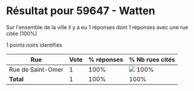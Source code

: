 # Résultat pour 59647 - Watten

Sur l'ensemble de la ville il y a eu 1 réponses dont 1 réponses avec une rue citée (100%)

1 points noirs identifiés

| Rue | Vote | % réponses | % Nb rues cités|
|-----|------|------------|----------------|
| Rue de Saint-Omer | 1 | 100% | <img src="../../img/bar_100.gif" />&nbsp;100%|
| **Total** | 1 | 100% | 100%|
